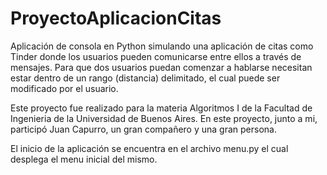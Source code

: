 # ProyectoAplicacionCitas
Aplicación de consola en Python simulando una aplicación de citas como Tinder donde los usuarios pueden comunicarse entre ellos a través de mensajes. Para que dos usuarios puedan comenzar a hablarse necesitan estar dentro de un rango (distancia) delimitado, el cual puede ser modificado por el usuario.

Este proyecto fue realizado para la materia Algoritmos I de la Facultad de Ingenieria de la Universidad de Buenos Aires. En este proyecto, junto a mi, participó Juan Capurro, un gran compañero y una gran persona.

El inicio de la aplicación se encuentra en el archivo menu.py el cual desplega el menu inicial del mismo.
